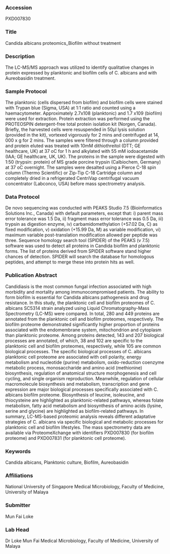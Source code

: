 ### Accession
PXD007830

### Title
Candida albicans proteomics_Biofilm without treatment

### Description
The LC-MS/MS approach was utilized to identify qualitative changes in protein expressed by planktonic and biofilm cells of C. albicans and with Aureobasidin treatment.

### Sample Protocol
The planktonic (cells dispersed from biofilm) and biofilm cells were stained with Trypan blue (Sigma, USA) at 1:1 ratio and counted using a haemacytometer. Approximately 2.7x108 (planktonic) and 1.7 x109 (biofilm) were used for extraction. Protein extraction was performed using the PROTEOSPIN detergent-free total protein isolation kit (Norgen, Canada). Briefly, the harvested cells were resuspended in 50µl lysis solution (provided in the kit), vortexed vigorously for 2 mins and centrifuged at 14, 000 x g for 2 mins. The samples were filtered through a column provided and protein eluted was treated with 10mM dithiothreitol (DTT; GE healthcare, UK) at 37 oC for 1 h and alkylated with 55 mM iodoacetamide (IAA; GE healthcare, UK, UK). The proteins in the sample were digested with 1:50 (trypsin: protein) of MS grade porcine trypsin (Calbiochem, Germany) at 37 oC overnight. The samples were desalted using a Pierce C-18 spin column (Thermo Scientific) or Zip-Tip C-18 Cartridge column and completely dried in a refrigerated CentriVap centrifugal vacuum concentrator (Labconco, USA) before mass spectrometry analysis.

### Data Protocol
De novo sequencing was conducted with PEAKS Studio 7.5 (Bioinformatics Solutions Inc., Canada) with default parameters, except that: i) parent mass error tolerance was 1.5 Da, ii) fragment mass error tolerance was 0.5 Da, iii) trypsin as digestion enzyme, iv) carbamidomethylation (+57.02 Da, C) as fixed modification, v) oxidation (+15.99 Da, M) as variable modification, vi) maximum variable post-translation modification allowed per peptide was three. Sequence homology search tool (SPIDER) of the PEAKS (v 7.5) software was used to detect all proteins in Candida biofilm and planktonic forms. The list of proteins derived from SPIDER software stand higher chances of detection. SPIDER will search the database for homologous peptides, and attempt to merge these into protein hits as well.

### Publication Abstract
Candidiasis is the most common fungal infection associated with high morbidity and mortality among immunocompromised patients. The ability to form biofilm is essential for Candida albicans pathogenesis and drug resistance. In this study, the planktonic cell and biofilm proteomes of C. albicans SC5314 strain analyzed using Liquid Chromatography-Mass Spectrometry (LC-MS) were compared. In total, 280 and 449 proteins are annotated from the planktonic cell and biofilm proteomes, respectively. The biofilm proteome demonstrated significantly higher proportion of proteins associated with the endomembrane system, mitochondrion and cytoplasm than planktonic proteome. Among proteins detected, 143 and 207 biological processes are annotated, of which, 38 and 102 are specific to the planktonic cell and biofilm proteomes, respectively, while 105 are common biological processes. The specific biological processes of C. albicans planktonic cell proteome are associated with cell polarity, energy metabolism and nucleotide (purine) metabolism, oxido-reduction coenzyme metabolic process, monosaccharide and amino acid (methionine) biosynthesis, regulation of anatomical structure morphogenesis and cell cycling, and single organism reproduction. Meanwhile, regulation of cellular macromolecule biosynthesis and metabolism, transcription and gene expression are major biological processes specifically associated with C. albicans biofilm proteome. Biosynthesis of leucine, isoleucine, and thiocysteine are highlighted as planktonic-related pathways, whereas folate metabolism, fatty acid metabolism and biosynthesis of amino acids (lysine, serine and glycine) are highlighted as biofilm-related pathways. In summary, LC-MS-based proteomic analysis reveals different adaptative strategies of C. albicans via specific biological and metabolic processes for planktonic cell and biofilm lifestyles. The mass spectrometry data are available via ProteomeXchange with identifiers PXD007830 (for biofilm proteome) and PXD007831 (for planktonic cell proteome).

### Keywords
Candida albicans, Planktonic culture, Biofilm, Aureobasidin

### Affiliations
National University of Singapore
Medical Microbiology, Faculty of Medicine, University of Malaya

### Submitter
Mun Fai Loke

### Lab Head
Dr Loke Mun Fai
Medical Microbiology, Faculty of Medicine, University of Malaya


